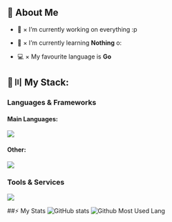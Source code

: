 ## 👋 About Me

- 🔭 × I’m currently working on everything :p

- 🌱 × I’m currently learning **Nothing** o:

- 💻 × My favourite language is **Go**

## 🚀〣 My Stack:

### Languages & Frameworks

#### Main Languages:
![](https://skillicons.dev/icons?i=kotlin,go,react)

#### Other:
![](https://skillicons.dev/icons?i=java,typescript,py,svelte,dotnet,bash,powershell)

### Tools & Services

![](https://skillicons.dev/icons?i=discord,figma,github,mysql,postgres,linux,docker,redis,mongodb,unity,unreal,prisma)

##⚡ My Stats
![GitHub stats](https://github-readme-stats.vercel.app/api?username=invalidjoker&show_icons=true&theme=transparent&count_private=true&hide_border=true&line_height=20)
![Github Most Used Lang](https://github-readme-stats.vercel.app/api/top-langs/?username=invalidjoker&theme=transparent&hide_border=true&count_private=true&layout=compact)
